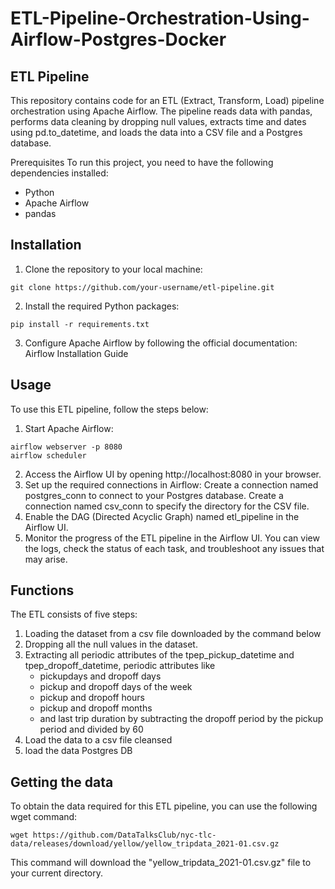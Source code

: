 # ETL-Pipeline-Orchestration-Using-Airflow-Postgres-Docker

## ETL Pipeline
This repository contains code for an ETL (Extract, Transform, Load) pipeline orchestration using Apache Airflow. The pipeline reads data with pandas, performs data cleaning by dropping null values, extracts time and dates using pd.to_datetime, and loads the data into a CSV file and a Postgres database.

Prerequisites
To run this project, you need to have the following dependencies installed:

* Python
* Apache Airflow
* pandas

## Installation
1. Clone the repository to your local machine:
```
git clone https://github.com/your-username/etl-pipeline.git
```
2. Install the required Python packages:
```
pip install -r requirements.txt
```
3. Configure Apache Airflow by following the official documentation: Airflow Installation Guide

## Usage
To use this ETL pipeline, follow the steps below:

1. Start Apache Airflow:
```
airflow webserver -p 8080
airflow scheduler
```
2. Access the Airflow UI by opening http://localhost:8080 in your browser.
3. Set up the required connections in Airflow:
    Create a connection named postgres_conn to connect to your Postgres database.
    Create a connection named csv_conn to specify the directory for the CSV file.
4. Enable the DAG (Directed Acyclic Graph) named etl_pipeline in the Airflow UI.
5. Monitor the progress of the ETL pipeline in the Airflow UI. You can view the logs, check the status of each task, and troubleshoot any issues that may arise.

## Functions 
The ETL consists of five steps:
1. Loading the dataset from a csv file downloaded by the command below
2. Dropping all the null values in the dataset.
3. Extracting all periodic attributes of the tpep_pickup_datetime and tpep_dropoff_datetime, periodic attributes like
    * pickupdays and dropoff days
    * pickup and dropoff days of the week
    * pickup and dropoff hours
    * pickup and dropoff months
    * and last trip duration by subtracting the dropoff period by the pickup period and divided by 60
4. Load the data to a csv file cleansed
5. load the data Postgres DB

## Getting the data 
To obtain the data required for this ETL pipeline, you can use the following wget command:
```
wget https://github.com/DataTalksClub/nyc-tlc-data/releases/download/yellow/yellow_tripdata_2021-01.csv.gz
```
This command will download the "yellow_tripdata_2021-01.csv.gz" file to your current directory.
